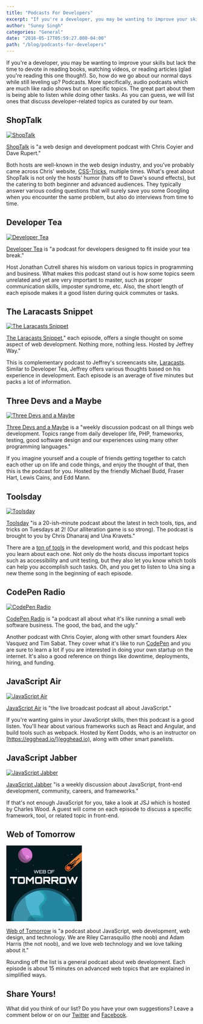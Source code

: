 ```yaml
---
title: "Podcasts For Developers"
excerpt: "If you're a developer, you may be wanting to improve your skills but lack the time to devote in reading books, watching videos, or reading articles (glad you're reading this one though!). So, how do we go about our normal days while still leveling up? Podcasts. More specifically, audio podcasts which are much like radio shows but on specific topics. The great part about them is being able to listen while doing other tasks. As you can guess, we will list ones that discuss developer-related topics as curated by our team."
author: "Sunny Singh"
categories: "General"
date: "2016-05-17T05:59:27.000-04:00"
path: "/blog/podcasts-for-developers"
---
```


If you're a developer, you may be wanting to improve your skills but lack the time to devote in reading books, watching videos, or reading articles (glad you're reading this one though!). So, how do we go about our normal days while still leveling up? Podcasts. More specifically, audio podcasts which are much like radio shows but on specific topics. The great part about them is being able to listen while doing other tasks. As you can guess, we will list ones that discuss developer-related topics as curated by our team.

## ShopTalk

[![ShopTalk](./images/shoptalk.jpg)](http://shoptalkshow.com/)

[ShopTalk](http://shoptalkshow.com/) is "a web design and development podcast with Chris Coyier and Dave Rupert."

Both hosts are well-known in the web design industry, and you've probably came across Chris' website, [CSS-Tricks](https://css-tricks.com/), multiple times. What's great about ShopTalk is not only the hosts' humor (hats off to Dave's sound effects), but the catering to both beginner and advanced audiences. They typically answer various coding questions that will surely save you some Googling when you encounter the same problem, but also do interviews from time to time.

## Developer Tea

[![Developer Tea](./images/developertea.jpg)](http://spec.fm/podcasts/developer-tea)

[Developer Tea](http://spec.fm/podcasts/developer-tea) is "a podcast for developers designed to fit inside your tea break." 

Host Jonathan Cutrell shares his wisdom on various topics in programming and business. What makes this podcast stand out is how some topics seem unrelated and yet are very important to master, such as proper communication skills, imposter syndrome, etc. Also, the short length of each episode makes it a good listen during quick commutes or tasks.

## The Laracasts Snippet

[![The Laracasts Snippet](./images/thelaracastssnippet.jpg)](https://laracasts.simplecast.fm/)

[The Laracasts Snippet](https://laracasts.simplecast.fm/)," each episode, offers a single thought on some aspect of web development. Nothing more, nothing less. Hosted by Jeffrey Way."

This is complementary podcast to Jeffrey's screencasts site, [Laracasts](https://laracasts.com/). Similar to Developer Tea, Jeffrey offers various thoughts based on his experience in development. Each episode is an average of five minutes but packs a lot of information.

## Three Devs and a Maybe

[![Three Devs and a Maybe](./images/threedevsandamaybe.jpg)](http://threedevsandamaybe.com/)

[Three Devs and a Maybe](http://threedevsandamaybe.com/) is a "weekly discussion podcast on all things web development. Topics range from daily developer life, PHP, frameworks, testing, good software design and our experiences using many other programming languages."

If you imagine yourself and a couple of friends getting together to catch each other up on life and code things, and enjoy the thought of that, then this is the podcast for you. Hosted by the friendly Michael Budd, Fraser Hart, Lewis Cains, and Edd Mann.

## Toolsday

[![Toolsday](./images/toolsday.jpg)](http://toolsday.io/)

[Toolsday](http://toolsday.io/) "is a 20-ish-minute podcast about the latest in tech tools, tips, and tricks on Tuesdays at 2! (Our alliteration game is so strong). The podcast is brought to you by Chris Dhanaraj and Una Kravets."

There are a [ton of tools](https://ninjality.com/blog/slimming-down-your-toolset) in the development world, and this podcast helps you learn about each one. Not only do the hosts discuss important topics such as accessibility and unit testing, but they also let you know which tools can help you accomplish such tasks. Oh, and you get to listen to Una sing a new theme song in the beginning of each episode.

## CodePen Radio

[![CodePen Radio](./images/codepenradio.jpg)](https://blog.codepen.io/radio/)

[CodePen Radio](https://blog.codepen.io/radio/) is "a podcast all about what it's like running a small web software business. The good, the bad, and the ugly."

Another podcast with Chris Coyier, along with other smart founders Alex Vasquez and Tim Sabat. They cover what it's like to run [CodePen](http://codepen.io/) and you are sure to learn a lot if you are interested in doing your own startup on the internet. It's also a good reference on things like downtime, deployments, hiring, and funding.

## JavaScript Air

[![JavaScript Air](./images/javascriptair.jpg)](https://javascriptair.com/)

[JavaScript Air](https://javascriptair.com/) is "the live broadcast podcast all about JavaScript."

If you're wanting gains in your JavaScript skills, then this podcast is a good listen. You'll hear about various frameworks such as React and Angular, and build tools such as webpack. Hosted by Kent Dodds, who is an instructor on [https://egghead.io/](egghead.io), along with other smart panelists.

## JavaScript Jabber

[![JavaScript Jabber](./images/javascriptjabber.jpg)](https://devchat.tv/js-jabber)

[JavaScript Jabber](https://devchat.tv/js-jabber) "is a weekly discussion about JavaScript, front-end development, community, careers, and frameworks."

If that's not enough JavaScript for you, take a look at JSJ which is hosted by Charles Wood. A guest will come on each episode to discuss a specific framework, tool, or related topic in front-end.

## Web of Tomorrow

[![Web of Tomorrow](./images/weboftomorrow.jpg)]((https://www.orbit.fm/weboftomorrow/))

[Web of Tomorrow](http://www.weboftomorrowpodcast.com/) is "a podcast about JavaScript, web development, web design, and technology. We are Riley Carrasquillo (the noob) and Adam Harris (the not noob), and we love web technology and we love talking about it."

Rounding off the list is a general podcast about web development. Each episode is about 15 minutes on advanced web topics that are explained in simplified ways.

## Share Yours!

What did you think of our list? Do you have your own suggestions? Leave a comment below or on our [Twitter](https://twitter.com/ninjalitydesign) and [Facebook](https://www.facebook.com/ninjalitydesign).
